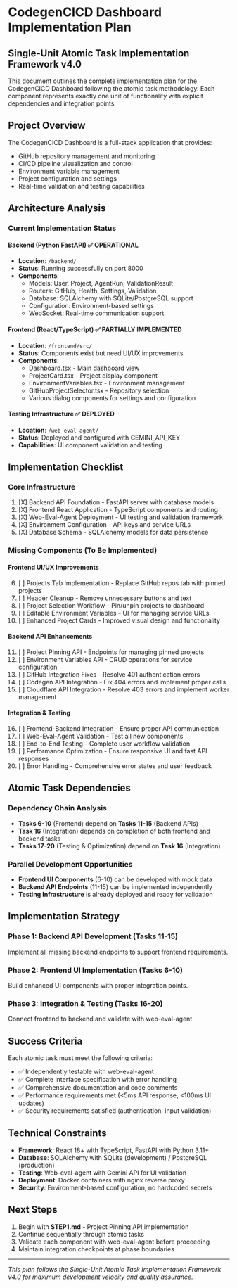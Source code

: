 # CodegenCICD Dashboard Implementation Plan

## Single-Unit Atomic Task Implementation Framework v4.0

This document outlines the complete implementation plan for the CodegenCICD Dashboard following the atomic task methodology. Each component represents exactly one unit of functionality with explicit dependencies and integration points.

## Project Overview

The CodegenCICD Dashboard is a full-stack application that provides:
- GitHub repository management and monitoring
- CI/CD pipeline visualization and control
- Environment variable management
- Project configuration and settings
- Real-time validation and testing capabilities

## Architecture Analysis

### Current Implementation Status

#### Backend (Python FastAPI) ✅ OPERATIONAL
- **Location**: `/backend/`
- **Status**: Running successfully on port 8000
- **Components**:
  - Models: User, Project, AgentRun, ValidationResult
  - Routers: GitHub, Health, Settings, Validation
  - Database: SQLAlchemy with SQLite/PostgreSQL support
  - Configuration: Environment-based settings
  - WebSocket: Real-time communication support

#### Frontend (React/TypeScript) ✅ PARTIALLY IMPLEMENTED
- **Location**: `/frontend/src/`
- **Status**: Components exist but need UI/UX improvements
- **Components**:
  - Dashboard.tsx - Main dashboard view
  - ProjectCard.tsx - Project display component
  - EnvironmentVariables.tsx - Environment management
  - GitHubProjectSelector.tsx - Repository selection
  - Various dialog components for settings and configuration

#### Testing Infrastructure ✅ DEPLOYED
- **Location**: `/web-eval-agent/`
- **Status**: Deployed and configured with GEMINI_API_KEY
- **Capabilities**: UI component validation and testing

## Implementation Checklist

### Core Infrastructure
1. [X] Backend API Foundation - FastAPI server with database models
2. [X] Frontend React Application - TypeScript components and routing
3. [X] Web-Eval-Agent Deployment - UI testing and validation framework
4. [X] Environment Configuration - API keys and service URLs
5. [X] Database Schema - SQLAlchemy models for data persistence

### Missing Components (To Be Implemented)

#### Frontend UI/UX Improvements
6. [ ] Projects Tab Implementation - Replace GitHub repos tab with pinned projects
7. [ ] Header Cleanup - Remove unnecessary buttons and text
8. [ ] Project Selection Workflow - Pin/unpin projects to dashboard
9. [ ] Editable Environment Variables - UI for managing service URLs
10. [ ] Enhanced Project Cards - Improved visual design and functionality

#### Backend API Enhancements
11. [ ] Project Pinning API - Endpoints for managing pinned projects
12. [ ] Environment Variables API - CRUD operations for service configuration
13. [ ] GitHub Integration Fixes - Resolve 401 authentication errors
14. [ ] Codegen API Integration - Fix 404 errors and implement proper calls
15. [ ] Cloudflare API Integration - Resolve 403 errors and implement worker management

#### Integration & Testing
16. [ ] Frontend-Backend Integration - Ensure proper API communication
17. [ ] Web-Eval-Agent Validation - Test all new components
18. [ ] End-to-End Testing - Complete user workflow validation
19. [ ] Performance Optimization - Ensure responsive UI and fast API responses
20. [ ] Error Handling - Comprehensive error states and user feedback

## Atomic Task Dependencies

### Dependency Chain Analysis
- **Tasks 6-10** (Frontend) depend on **Tasks 11-15** (Backend APIs)
- **Task 16** (Integration) depends on completion of both frontend and backend tasks
- **Tasks 17-20** (Testing & Optimization) depend on **Task 16** (Integration)

### Parallel Development Opportunities
- **Frontend UI Components** (6-10) can be developed with mock data
- **Backend API Endpoints** (11-15) can be implemented independently
- **Testing Infrastructure** is already deployed and ready for validation

## Implementation Strategy

### Phase 1: Backend API Development (Tasks 11-15)
Implement all missing backend endpoints to support frontend requirements.

### Phase 2: Frontend UI Implementation (Tasks 6-10)
Build enhanced UI components with proper integration points.

### Phase 3: Integration & Testing (Tasks 16-20)
Connect frontend to backend and validate with web-eval-agent.

## Success Criteria

Each atomic task must meet the following criteria:
- ✅ Independently testable with web-eval-agent
- ✅ Complete interface specification with error handling
- ✅ Comprehensive documentation and code comments
- ✅ Performance requirements met (<5ms API response, <100ms UI updates)
- ✅ Security requirements satisfied (authentication, input validation)

## Technical Constraints

- **Framework**: React 18+ with TypeScript, FastAPI with Python 3.11+
- **Database**: SQLAlchemy with SQLite (development) / PostgreSQL (production)
- **Testing**: Web-eval-agent with Gemini API for UI validation
- **Deployment**: Docker containers with nginx reverse proxy
- **Security**: Environment-based configuration, no hardcoded secrets

## Next Steps

1. Begin with **STEP1.md** - Project Pinning API implementation
2. Continue sequentially through atomic tasks
3. Validate each component with web-eval-agent before proceeding
4. Maintain integration checkpoints at phase boundaries

---

*This plan follows the Single-Unit Atomic Task Implementation Framework v4.0 for maximum development velocity and quality assurance.*

